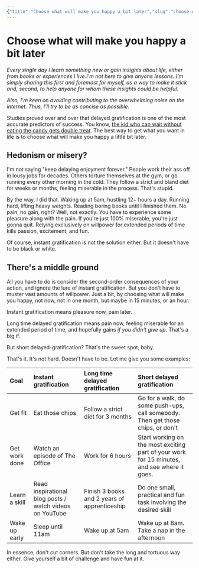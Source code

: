 ```yaml
---
{"title":"Choose what will make you happy a bit later","slug":"choose-what-will-make-you-happy-a-bit-later","created":"2020-10-20T09:00:00.000Z","updated":"2024-12-07T22:10:41.853+01:00","dg-publish":true,"dg-list-home":true,"project":["[[noobthink.com]]"],"tags":["thoughts"],"permalink":"/projects/digital-garden/articles/choose-what-will-make-you-happy-a-bit-later/","dgPassFrontmatter":true}
---
```


# Choose what will make you happy a bit later
_Every single day I learn something new or gain insights about life, either from books or experiences I live.I'm not here to give anyone lessons. I'm simply sharing this first and foremost for myself, as a way to make it stick and, second, to help anyone for whom these insights could be helpful._

_Also, I'm keen on avoiding contributing to the overwhelming noise on the internet. Thus, I'll try to be as concise as possible._

Studies proved over and over that delayed gratification is one of the most accurate predictors of success. You know, [the kid who can wait without eating the candy gets double treat](https://www.youtube.com/watch?v=QX_oy9614HQ). The best way to get what you want in life is to choose what will make you happy a little bit later.

## Hedonism or misery?

I'm not saying "keep delaying enjoyment forever." People work their ass off in lousy jobs for decades. Others torture themselves at the gym, or go running every other morning in the cold. They follow a strict and bland diet for weeks or months, feeling miserable in the process. That's stupid.

By the way, I did that. Waking up at 5am, hustling 12+ hours a day. Running hard, lifting heavy weights. Reading boring books until I finished them. No pain, no gain, right? Well, not exactly. You have to experience some pleasure along with the pain. If you're just 100% miserable, you're just gonna quit. Relying exclusively on willpower for extended periods of time kills passion, excitement, and fun.

Of course, instant gratification is not the solution either. But it doesn't have to be black or white.

## There's a middle ground

All you have to do is consider the second-order consequences of your action, and ignore the lure of instant gratification. But you don't have to muster vast amounts of willpower. Just a bit, by choosing what will make you happy, not now, not in one month, but maybe in 15 minutes, or an hour.

Instant gratification means pleasure now, pain later.

Long time delayed gratification means pain now, feeling miserable for an extended period of time, and hopefully gains _if you didn't give up_. That's a big if.

But short delayed-gratification? That's the sweet spot, baby.

That's it. It's not hard. Doesn't have to be. Let me give you some examples:

| Goal          | Instant gratification                                   | Long time delayed gratification              | Short delayed gratification                                                                 |
| :------------ | :------------------------------------------------------ | :------------------------------------------- | :------------------------------------------------------------------------------------------ |
| Get fit       | Eat those chips                                         | Follow a strict diet for 3 months            | Go for a walk, do some push-ups, call somebody. Then get those chips, or don't              |
| Get work done | Watch an episode of The Office                          | Work for 6 hours                             | Start working on the most exciting part of your work for 15 minutes, and see where it goes. |
| Learn a skill | Read inspirational blog posts / watch videos on YouTube | Finish 3 books and 2 years of apprenticeship | Do one small, practical and fun task involving the desired skill                            |
| Wake up early | Sleep until 11am                                        | Wake up at 5am                               | Wake up at 8am. Take a nap in the afternoon                                                 |

In essence, don't cut corners. But don't take the long and tortuous way either. Give yourself a bit of challenge and have fun at it.
